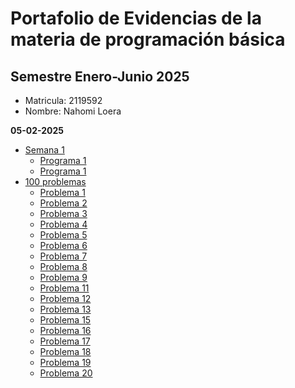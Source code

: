 # Portafolio de Evidencias de la materia de programación básica 
## Semestre Enero-Junio 2025

- Matricula: 2119592
- Nombre: Nahomi Loera

**05-02-2025**

- [Semana 1](./Semana%201/)
    - [Programa 1](./Semana1/Programa1.py)
    - [Programa 1](./Semana1/Programa_1.ipynb)
- [100 problemas](./100problemas%100/)
    - [Problema 1](./100problemas/Problema1.py)
    - [Problema 2](./100problemas/Problema2.py)
    - [Problema 3](./100problemas/Problema3.py)
    - [Problema 4](./100problemas/Problema4.py)
    - [Problema 5](./100problemas/Problema5.py)
    - [Problema 6](./100problemas/Problema6.py)
    - [Problema 7](./100problemas/Problema7.py)
    - [Problema 8](./100problemas/Problema8.py)
    - [Problema 9](./100problemas/Problema9.py)
    - [Problema 11](./100problemas/Problema11.py)
    - [Problema 12](./100problemas/Problema12.py)
    - [Problema 13](./100problemas/Problema13.py)
    - [Problema 15](./100problemas/Problema15.py)
    - [Problema 16](./100problemas/Problema16.py)
    - [Problema 17](./100problemas/Problema17.py)
    - [Problema 18](./100problemas/Problema18.py)
    - [Problema 19](./100problemas/Problema19.py)
    - [Problema 20](./100problemas/Problema20.py)
